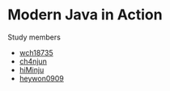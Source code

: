 # Modern Java in Action

Study members

- [wch18735](https://github.com/wch18735)
- [ch4njun](https://github.com/slolee)
- [hiMinju](https://github.com/hiMinju)
- [heywon0909](https://github.com/heywon0909)
